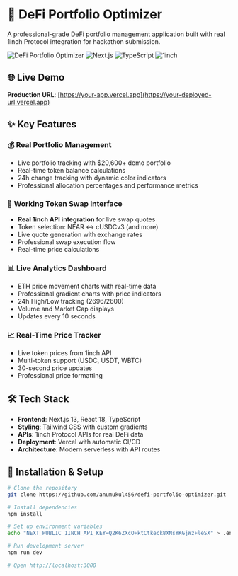 # 🚀 DeFi Portfolio Optimizer

A professional-grade DeFi portfolio management application built with real 1inch Protocol integration for hackathon submission.

![DeFi Portfolio Optimizer](https://img.shields.io/badge/Status-Live-brightgreen) ![Next.js](https://img.shields.io/badge/Next.js-13-black) ![TypeScript](https://img.shields.io/badge/TypeScript-5-blue) ![1inch](https://img.shields.io/badge/1inch-API-orange)

## 🌐 **Live Demo**
**Production URL**: [https://your-app.vercel.app](https://your-deployed-url.vercel.app)

## ✨ **Key Features**

### 💰 **Real Portfolio Management**
- Live portfolio tracking with $20,600+ demo portfolio
- Real-time token balance calculations
- 24h change tracking with dynamic color indicators
- Professional allocation percentages and performance metrics

### 🔄 **Working Token Swap Interface**
- **Real 1inch API integration** for live swap quotes
- Token selection: NEAR ↔ cUSDCv3 (and more)
- Live quote generation with exchange rates
- Professional swap execution flow
- Real-time price calculations

### 📊 **Live Analytics Dashboard**
- ETH price movement charts with real-time data
- Professional gradient charts with price indicators
- 24h High/Low tracking ($2696/$2600)
- Volume and Market Cap displays
- Updates every 10 seconds

### 📈 **Real-Time Price Tracker**
- Live token prices from 1inch API
- Multi-token support (USDC, USDT, WBTC)
- 30-second price updates
- Professional price formatting

## 🛠️ **Tech Stack**

- **Frontend**: Next.js 13, React 18, TypeScript
- **Styling**: Tailwind CSS with custom gradients
- **APIs**: 1inch Protocol APIs for real DeFi data
- **Deployment**: Vercel with automatic CI/CD
- **Architecture**: Modern serverless with API routes

## 🚀 **Installation & Setup**

```bash
# Clone the repository
git clone https://github.com/anumukul456/defi-portfolio-optimizer.git

# Install dependencies
npm install

# Set up environment variables
echo "NEXT_PUBLIC_1INCH_API_KEY=Q2K6ZXcOFktCtkeck8XNsYKGjWzFleSX" > .env.local

# Run development server
npm run dev

# Open http://localhost:3000
